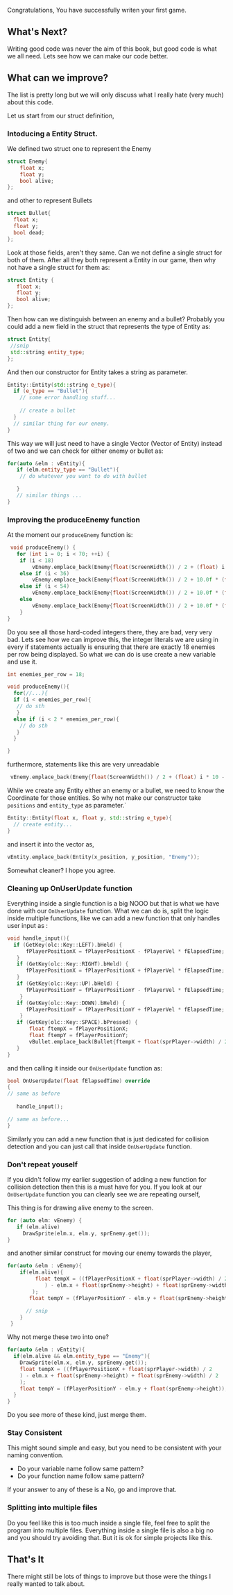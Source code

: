 Congratulations, You have successfully writen your first game.

## What's Next?
 Writing good code was never the aim of this book, but good code is what we all need. Lets see how we can make our code better.

## What can we improve?
The list is pretty long but we will only  discuss what I really hate (very much) about this code. 

Let us start from our struct definition,
### Intoducing a Entity Struct.
We defined two struct one to represent the Enemy
```cpp
struct Enemy{
    float x;
    float y;
    bool alive;
};
```
and other to represent Bullets
```cpp
struct Bullet{
  float x;
  float y;
  bool dead;
};
```
Look at those fields, aren't they same. Can we not define a single struct for both of them. After all they both represent a Entity in our game, then why not have a single struct for them as:

```cpp
struct Entity {
   float x;
   float y;
   bool alive;
};
```
Then how can we distinguish between an enemy and a bullet? Probably you could add a new field in the struct that represents the type of Entity as:

```cpp
struct Entity{
 //snip
 std::string entity_type;
};
```
And then our constructor for Entity takes a string as parameter.
```cpp
Entity::Entity(std::string e_type){
  if (e_type == "Bullet"){
    // some error handling stuff...
    
    // create a bullet
  }
  // similar thing for our enemy.
}
```
This way we will just need to have a single Vector (Vector of Entity) instead of two and we can check for either enemy or bullet as:

```cpp
for(auto &elm : vEntity){
   if (elm.entity_type == "Bullet"){
    // do whatever you want to do with bullet

   }
   // similar things ...
}
```
### Improving the produceEnemy function
At the moment our `produceEnemy` function is:
```cpp
 void produceEnemy() {
   for (int i = 0; i < 70; ++i) {
    if (i < 18)
        vEnemy.emplace_back(Enemy{float(ScreenWidth()) / 2 + (float) i * 10 - 100, 40.0f, true});
    else if (i < 36)
        vEnemy.emplace_back(Enemy{float(ScreenWidth()) / 2 + 10.0f * (float) i - 280, 55.0f, true});
    else if (i < 54)
        vEnemy.emplace_back(Enemy{float(ScreenWidth()) / 2 + 10.0f * (float) i - 460, 75.0f, true});
    else
        vEnemy.emplace_back(Enemy{float(ScreenWidth()) / 2 + 10.0f * (float) i - 640, 95.0f, true});
    }
}
```
Do you see all those hard-coded integers there, they are bad, very very bad. Lets see how we can improve this, 
the integer literals we are using in every if statements actually is ensuring that there are exactly 18 enemies per row being displayed.
So what we can do is use create a new variable and use it.
```cpp
int enemies_per_row = 18;

void produceEnemy(){
  for(//...){
  if (i < enemies_per_row){
   // do sth
   }
  else if (i < 2 * enemies_per_row){
    // do sth
   }
  }

}
```
furthermore, statements like this are very unreadable
```cpp
 vEnemy.emplace_back(Enemy{float(ScreenWidth()) / 2 + (float) i * 10 - 100, 40.0f, true});
```
While we create any Entity either an enemy or a bullet, we need to know the Coordinate for those entities.
So why not make our constructor take `positions` and `entity_type` as parameter.`

```cpp
Entity::Entity(float x, float y, std::string e_type){
  // create entity...
}
```
and insert it into the vector as,
```cpp
vEntity.emplace_back(Entity(x_position, y_position, "Enemy"));
```
Somewhat cleaner? I hope you agree.

### Cleaning up OnUserUpdate function
Everything inside a single function is a big NOOO but that is what we have done with our `OnUserUpdate` function.
What we can do is, split the logic inside multiple functions, like we can add a new function that only handles user input as : 

```cpp
void handle_input(){
  if (GetKey(olc::Key::LEFT).bHeld) {
      fPlayerPositionX = fPlayerPositionX - fPlayerVel * fElapsedTime;
   }
   if (GetKey(olc::Key::RIGHT).bHeld) {
      fPlayerPositionX = fPlayerPositionX + fPlayerVel * fElapsedTime;
   }
   if (GetKey(olc::Key::UP).bHeld) {
      fPlayerPositionY = fPlayerPositionY - fPlayerVel * fElapsedTime;
    }
   if (GetKey(olc::Key::DOWN).bHeld) {
      fPlayerPositionY = fPlayerPositionY + fPlayerVel * fElapsedTime;
    }
   if (GetKey(olc::Key::SPACE).bPressed) {
       float ftempX = fPlayerPositionX;
       float ftempY = fPlayerPositionY;
       vBullet.emplace_back(Bullet{ftempX + float(sprPlayer->width) / 2, ftempY, false});
   }
}
```
and then calling it inside our `OnUserUpdate` function as:
```cpp
bool OnUserUpdate(float fElapsedTime) override
{
// same as before
   
   handle_input();

// same as before...
}
```
Similarly you can add a new function that is just dedicated for collision detection and you can just call that inside `OnUserUpdate` function.

### Don't repeat youself
If you didn't follow my earlier suggestion of adding a new function for collision detection then this is a must have for you.
If you look at our `OnUserUpdate` function you can clearly see we are repeating ourself,

This thing is for drawing alive enemy to the screen.
```cpp
for (auto elm: vEnemy) {
   if (elm.alive)
     DrawSprite(elm.x, elm.y, sprEnemy.get());
}
```
and another similar construct for moving our enemy towards the player,
```cpp
for(auto &elm : vEnemy){
    if(elm.alive){
         float tempX = ((fPlayerPositionX + float(sprPlayer->width) / 2
            ) - elm.x + float(sprEnemy->height) + float(sprEnemy->width) / 2
        );
       float tempY = (fPlayerPositionY - elm.y + float(sprEnemy->height));

      // snip
    }
 }
```
Why not merge these two into one?

```cpp
for(auto &elm : vEntity){
  if(elm.alive && elm.entity_type == "Enemy"){
    DrawSprite(elm.x, elm.y, sprEnemy.get());
    float tempX = ((fPlayerPositionX + float(sprPlayer->width) / 2
    ) - elm.x + float(sprEnemy->height) + float(sprEnemy->width) / 2
    );
    float tempY = (fPlayerPositionY - elm.y + float(sprEnemy->height));
  }
}
```
Do you see more of these kind, just merge them.

### Stay Consistent
This might sound simple and easy, but you need to be consistent with your naming convention.
<ul>
<li>Do your variable name follow same pattern?</li>
<li>Do your function name follow same pattern?</li>
</ul>
If your answer to any of these is a No, go and improve that.

### Splitting into multiple files 
Do you feel like this is too much inside a single file, feel free to split the program into multiple files.
Everything inside a single file is also a big no and you should try avoiding that. But it is ok for simple 
projects like this.

## That's It
There might still be lots of things to improve but those were the things I really wanted to talk about.

